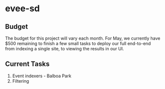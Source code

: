 # evee-sd

## Budget

The budget for this project will vary each month. For May, we currently have $500 remaining to finish a few small tasks to deploy our full end-to-end from indexing a single site, to viewing the results in our UI.
## Current Tasks

1. Event indexers - Balboa Park
2. Filtering
